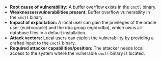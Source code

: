 - **Root cause of vulnerability:** A buffer overflow exists in the `cmctl` binary.
- **Weaknesses/vulnerabilities present:** Buffer overflow vulnerability in the `cmctl` binary.
- **Impact of exploitation:**  A local user can gain the privileges of the oracle user (euid=oracle) and the dba group (egid=dba), which owns all database files in a default installation.
- **Attack vectors:** Local users can exploit the vulnerability by providing a crafted input to the `cmctl` binary.
- **Required attacker capabilities/position:** The attacker needs local access to the system where the vulnerable `cmctl` binary is located.